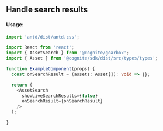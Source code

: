 ## Handle search results

<!-- STORY -->

#### Usage:

```typescript jsx
import 'antd/dist/antd.css';

import React from 'react';
import { AssetSearch } from '@cognite/gearbox';
import { Asset } from '@cognite/sdk/dist/src/types/types';

function ExampleComponent(props) {
  const onSearchResult = (assets: Asset[]): void => {};

  return (
    <AssetSearch
      showLiveSearchResults={false}
      onSearchResult={onSearchResult}
    />
  );

}
```
